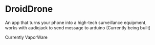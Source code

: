 DroidDrone
==========

An app that turns your phone into a high-tech surveillance equipment, works with audiojack to send message to arduino (Currently being built)

Currently VaporWare
